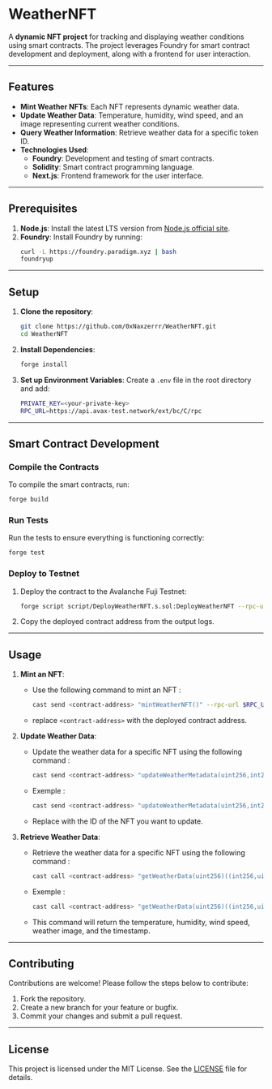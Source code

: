 # WeatherNFT

A **dynamic NFT project** for tracking and displaying weather conditions using smart contracts. The project leverages Foundry for smart contract development and deployment, along with a frontend for user interaction.

---

## Features

- **Mint Weather NFTs**: Each NFT represents dynamic weather data.
- **Update Weather Data**: Temperature, humidity, wind speed, and an image representing current weather conditions.
- **Query Weather Information**: Retrieve weather data for a specific token ID.
- **Technologies Used**:
  - **Foundry**: Development and testing of smart contracts.
  - **Solidity**: Smart contract programming language.
  - **Next.js**: Frontend framework for the user interface.

---

## Prerequisites

1. **Node.js**: Install the latest LTS version from [Node.js official site](https://nodejs.org/).
2. **Foundry**: Install Foundry by running:
   ```bash
   curl -L https://foundry.paradigm.xyz | bash
   foundryup
   ```
---

## Setup

1. **Clone the repository**:
   ```bash
   git clone https://github.com/0xNaxzerrr/WeatherNFT.git
   cd WeatherNFT
   ```

2. **Install Dependencies**:
   ```bash
   forge install
   ```

3. **Set up Environment Variables**:
   Create a `.env` file in the root directory and add:
   ```bash
   PRIVATE_KEY=<your-private-key>
   RPC_URL=https://api.avax-test.network/ext/bc/C/rpc
   ```

---

## Smart Contract Development

### Compile the Contracts

To compile the smart contracts, run:
```bash
forge build
```

### Run Tests

Run the tests to ensure everything is functioning correctly:
```bash
forge test
```

### Deploy to Testnet

1. Deploy the contract to the Avalanche Fuji Testnet:
   ```bash
   forge script script/DeployWeatherNFT.s.sol:DeployWeatherNFT --rpc-url $RPC_URL --private-key $PRIVATE_KEY --broadcast
   ```

2. Copy the deployed contract address from the output logs.

---

## Usage

1. **Mint an NFT**:
   - Use the following command to mint an NFT :
     ```bash
     cast send <contract-address> "mintWeatherNFT()" --rpc-url $RPC_URL --private-key $PRIVATE_KEY
     ```
   - replace `<contract-address>` with the deployed contract address.

2. **Update Weather Data**:
   - Update the weather data for a specific NFT using the following command :
     ```bash
     cast send <contract-address> "updateWeatherMetadata(uint256,int256,uint256,uint256,string)" <tokenId> <temperature> <humidity> <windSpeed> <weatherImage> --rpc-url $RPC_URL --private-key $PRIVATE_KEY
     ```
   - Exemple :
     ```bash
     cast send <contract-address> "updateWeatherMetadata(uint256,int256,uint256,uint256,string)" 1 25 60 15 "sunny.png" --rpc-url $RPC_URL --private-key $PRIVATE_KEY
     ```
   - Replace <tokenId> with the ID of the NFT you want to update.

3. **Retrieve Weather Data**:
   - Retrieve the weather data for a specific NFT using the following command :
     ```bash
     cast call <contract-address> "getWeatherData(uint256)((int256,uint256,uint256,string,uint256))" <tokenId> --rpc-url $RPC_URL
     ```
   - Exemple :
     ```bash
     cast call <contract-address> "getWeatherData(uint256)((int256,uint256,uint256,string,uint256))" 1 --rpc-url $RPC_URL
     ```
   - This command will return the temperature, humidity, wind speed, weather image, and the timestamp.

---

## Contributing

Contributions are welcome! Please follow the steps below to contribute:

1. Fork the repository.
2. Create a new branch for your feature or bugfix.
3. Commit your changes and submit a pull request.

---


## License

This project is licensed under the MIT License. See the [LICENSE](LICENSE) file for details.
